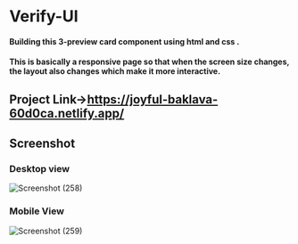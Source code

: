 # Verify-UI

#### Building this 3-preview card component using html and css .
#### This is basically a responsive page so that when the screen size changes, the layout also changes which make it more interactive.
## Project Link->https://joyful-baklava-60d0ca.netlify.app/


## Screenshot
### Desktop view
![Screenshot (258)](https://user-images.githubusercontent.com/51984459/180602071-7296861a-5b22-4864-8ab1-cbb38cb3e9f6.png)

### Mobile View
![Screenshot (259)](https://user-images.githubusercontent.com/51984459/180602140-1d54d9e5-352d-43ef-80f5-b84830542253.png)
